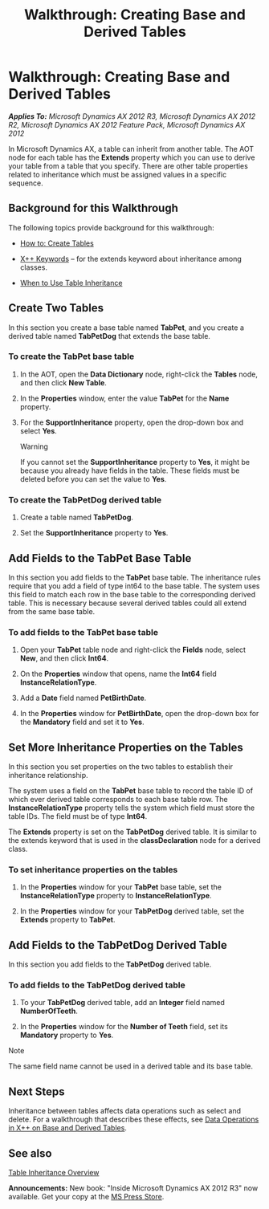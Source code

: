 ﻿---
title: 'Walkthrough: Creating Base and Derived Tables'
TOCTitle: 'Walkthrough: Creating Base and Derived Tables'
ms:assetid: 195258b6-a698-4e52-958e-d1f13bac7670
ms:mtpsurl: https://msdn.microsoft.com/en-us/library/Gg844024(v=AX.60)
ms:contentKeyID: 35241379
ms.date: 05/18/2015
mtps_version: v=AX.60
---

# Walkthrough: Creating Base and Derived Tables 


_**Applies To:** Microsoft Dynamics AX 2012 R3, Microsoft Dynamics AX 2012 R2, Microsoft Dynamics AX 2012 Feature Pack, Microsoft Dynamics AX 2012_

In Microsoft Dynamics AX, a table can inherit from another table. The AOT node for each table has the **Extends** property which you can use to derive your table from a table that you specify. There are other table properties related to inheritance which must be assigned values in a specific sequence.

## Background for this Walkthrough

The following topics provide background for this walkthrough:

  - [How to: Create Tables](how-to-create-tables.md)

  - [X++ Keywords](x-keywords.md) – for the extends keyword about inheritance among classes.

  - [When to Use Table Inheritance](when-to-use-table-inheritance.md)

## Create Two Tables

In this section you create a base table named **TabPet**, and you create a derived table named **TabPetDog** that extends the base table.

### To create the TabPet base table

1.  In the AOT, open the **Data Dictionary** node, right-click the **Tables** node, and then click **New Table**.

2.  In the **Properties** window, enter the value **TabPet** for the **Name** property.

3.  For the **SupportInheritance** property, open the drop-down box and select **Yes**.
    

    > [!WARNING]
    > <P>If you cannot set the <STRONG>SupportInheritance</STRONG> property to <STRONG>Yes</STRONG>, it might be because you already have fields in the table. These fields must be deleted before you can set the value to <STRONG>Yes</STRONG>.</P>



### To create the TabPetDog derived table

1.  Create a table named **TabPetDog**.

2.  Set the **SupportInheritance** property to **Yes**.

## Add Fields to the TabPet Base Table

In this section you add fields to the **TabPet** base table. The inheritance rules require that you add a field of type int64 to the base table. The system uses this field to match each row in the base table to the corresponding derived table. This is necessary because several derived tables could all extend from the same base table.

### To add fields to the TabPet base table

1.  Open your **TabPet** table node and right-click the **Fields** node, select **New**, and then click **Int64**.

2.  On the **Properties** window that opens, name the **Int64** field **InstanceRelationType**.

3.  Add a **Date** field named **PetBirthDate**.

4.  In the **Properties** window for **PetBirthDate**, open the drop-down box for the **Mandatory** field and set it to **Yes**.

## Set More Inheritance Properties on the Tables

In this section you set properties on the two tables to establish their inheritance relationship.

The system uses a field on the **TabPet** base table to record the table ID of which ever derived table corresponds to each base table row. The **InstanceRelationType** property tells the system which field must store the table IDs. The field must be of type **Int64**.

The **Extends** property is set on the **TabPetDog** derived table. It is similar to the extends keyword that is used in the **classDeclaration** node for a derived class.

### To set inheritance properties on the tables

1.  In the **Properties** window for your **TabPet** base table, set the **InstanceRelationType** property to **InstanceRelationType**.

2.  In the **Properties** window for your **TabPetDog** derived table, set the **Extends** property to **TabPet**.

## Add Fields to the TabPetDog Derived Table

In this section you add fields to the **TabPetDog** derived table.

### To add fields to the TabPetDog derived table

1.  To your **TabPetDog** derived table, add an **Integer** field named **NumberOfTeeth**.

2.  In the **Properties** window for the **Number of Teeth** field, set its **Mandatory** property to **Yes**.


> [!NOTE]
> <P>The same field name cannot be used in a derived table and its base table.</P>



## Next Steps

Inheritance between tables affects data operations such as select and delete. For a walkthrough that describes these effects, see [Data Operations in X++ on Base and Derived Tables](data-operations-in-x-on-base-and-derived-tables.md).

## See also

[Table Inheritance Overview](table-inheritance-overview.md)

  
**Announcements:** New book: "Inside Microsoft Dynamics AX 2012 R3" now available. Get your copy at the [MS Press Store](https://www.microsoftpressstore.com/store/inside-microsoft-dynamics-ax-2012-r3-9780735685109).

